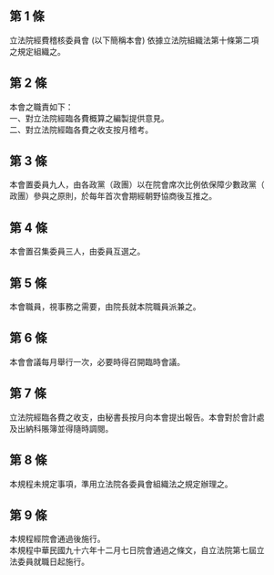 第 1 條
-------
立法院經費稽核委員會 (以下簡稱本會) 依據立法院組織法第十條第二項  
之規定組織之。

第 2 條
-------
本會之職責如下：  
一、對立法院經臨各費概算之編製提供意見。  
二、對立法院經臨各費之收支按月稽考。

第 3 條
-------
本會置委員九人，由各政黨（政團）以在院會席次比例依保障少數政黨（  
政團）參與之原則，於每年首次會期經朝野協商後互推之。

第 4 條
-------
本會置召集委員三人，由委員互選之。

第 5 條
-------
本會職員，視事務之需要，由院長就本院職員派兼之。

第 6 條
-------
本會會議每月舉行一次，必要時得召開臨時會議。

第 7 條
-------
立法院經臨各費之收支，由秘書長按月向本會提出報告。本會對於會計處  
及出納科賬簿並得隨時調閱。

第 8 條
-------
本規程未規定事項，準用立法院各委員會組織法之規定辦理之。

第 9 條
-------
本規程經院會通過後施行。  
本規程中華民國九十六年十二月七日院會通過之條文，自立法院第七屆立  
法委員就職日起施行。

